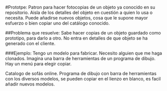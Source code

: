 #Prototpe: Patron para hacer fotocopias de un objeto ya conocido en su repositorio. Aisla de los detalles del objeto en cuestión a quien lo usa o necesita. Puede añadirse nuevos objetos, cosa que le supone mayor esfuerzo o bien copiar uno del catálogo conocido.

##Problema que resuelve: Sabe hacer copias de un objeto guardado como prototipo, para darlo a otro. No entra en detalles de que objeto se ha generado con el cliente.

###Ejemplo: Tengo un modelo para fabricar. Necesito alguien que me haga clonados. Imagina una barra de herramientas de un programa de dibujo. Hay un menú para elegir copiar. 

Catalogo de sofás online. Programa de dibujo con barra de herramientas con los diversos modelos, se pueden copiar en el lienzo en blanco, es facil añadir nuevos modelos.